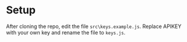 # Setup
After cloning the repo, edit the file `src\keys.example.js`. 
Replace APIKEY with your own key and rename the file to `keys.js`.